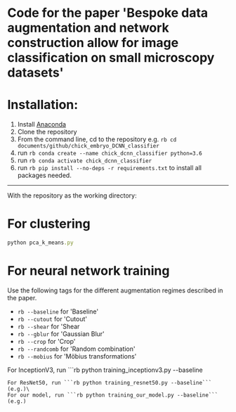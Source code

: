 # Code for the paper 'Bespoke data augmentation and network construction allow for image classification on small microscopy datasets'

# Installation:

1. Install [Anaconda](https://docs.anaconda.com/anaconda/install/index.html)
2. Clone the repository
3. From the command line, cd to the repository e.g. ```rb cd documents/github/chick_embryo_DCNN_classifier```
4. run ```rb conda create --name chick_dcnn_classifier python=3.6```
5. run ```rb conda activate chick_dcnn_classifier```
6. run ```rb pip install --no-deps -r requirements.txt``` to install all packages needed.

---
With the repository as the working directory:

# For clustering


```rb
python pca_k_means.py
```





# For neural network training

Use the following tags for the different augmentation regimes described in the paper.


*   ```rb --baseline``` for 'Baseline' 
*  ```rb --cutout``` for 'Cutout'
*   ```rb --shear``` for 'Shear
*   ```rb --gblur``` for 'Gaussian Blur'
*   ```rb --crop``` for 'Crop'
*   ```rb --randcomb``` for 'Random combination'
*   ```rb --mobius``` for 'Möbius transformations'


For InceptionV3, run ```rb
python training_inceptionv3.py --baseline
``` (e.g.)\
For ResNet50, run ```rb python training_resnet50.py --baseline``` (e.g.)\
For our model, run ```rb python training_our_model.py --baseline``` (e.g.)






